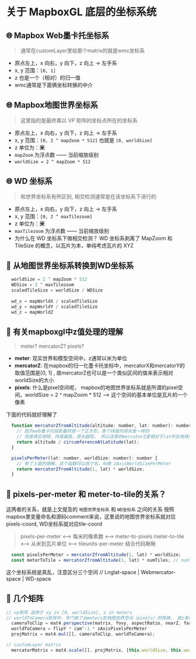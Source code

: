 # 关于 MapboxGL 底层的坐标系统

## 🌐 Mapbox Web墨卡托坐标系
> 通常在customLayer里给那个matrix的就是wmc坐标系
- 原点左上，x 向右，y 向下，z 向上  → 左手系
- x, y 范围：`[0, 1]`
- z 也是一个（相对）的归一值
- wmc通常是下面俩坐标转换的中介

## 🌐 Mapbox地图世界坐标系
> 这里指的是最终乘以 VP 矩阵的坐标点所在的坐标系

- 原点左上，x 向右，y 向下，z 向上  → 左手系
- x, y 范围：`[0, 2 ^ mapZoom * 512]` 也就是 `[0, worldSize]`
- z 单位为：**米**
- `mapZoom` 为浮点数 —— 当前缩放级别
- `worldSize = 2 ^ mapZoom * 512`

## 🌐 WD 坐标系 
> 和世界坐标系有所区别, 相交检测通常是在该坐标系下进行的
- 原点左上，x 向右，y 向下，z 向上  → 左手系
- x, y 范围：`[0, 2 ^ maxTilezoom]`
- z 单位为：**米**
- `maxTilezoom` 为浮点数 —— 当前缩放级别
- 为什么在 WD 坐标系下做相交检测？
  WD 坐标系剥离了 MapZoom 和 TileSize 的概念，以瓦片为本，单纯考虑瓦片的 XYZ

## 🔀 从地图世界坐标系转换到WD坐标系
```javascript
  worldSize = 2 ^ mapZoom * 512
  WDSize = 2 ^ maxTilezoom
  scaledTileSize = worldSize / WDSize
  
  wd_x = mapWorldX / scaledTileSize
  wd_y = mapWorldY / scaledTileSize
  wd_z = mapWorldZ
```

## 🤔 有关mapboxgl中z值处理的理解
> meter?   mercatorZ?    pixels? 

- **meter**: 现实世界和模型空间中，z通常以米为单位
- **mercatorZ**: 在mapbox的归一化墨卡托坐标中，mercatorX和mercatorY的取值范围是[0, 1] , 故mercatorZ也可以是一个类似区间的值来表示相对worldSize的大小
- **pixels**: 什么是pixel空间呢， mapbox的地图世界坐标系就是所谓的pixel空间，worldSize = 2 ^ mapZoom * 512  --> 这个空间的基本单位是瓦片的一个像素

下面的代码就好理解了
```javascript
  function mercatorZfromAltitude(altitude: number, lat: number): number {
    // 因为web墨卡托投影最终是一个正方形，各个纬度的周长是一样的
    // 但是真实地球，纬度越高，周长越短， 所以这里的mercatorZ是相对于lat所在地球周长的归一化值
    return altitude / circumferenceAtLatitude(lat);
  }

  pixelsPerMeter(lat: number, worldSize: number): number {
    // 有了上面的理解，这个函数可以改个名，叫做 zAxisWorldSizePerMeter
    return mercatorZfromAltitude(1, lat) * worldSize;
  }
```

## 🤔 pixels-per-meter 和 meter-to-tile的关系？
这两者的关系，就是上文提及的 `地图世界坐标系` 和 `WD坐标系` 之间的关系
按照mapbox里变量命名和源码comment来说，这里说的地图世界坐标系就对应pixels-coord, WD坐标系就对应tile-coord
> pixels-per-meter <--> 每米的像素数 <--> meter-to-pixels
> meter-to-tile <--> 从米到瓦片单位 <--> tileunits-per-meter
结合代码瞅瞅
```javascript
  const pixelsPerMeter = mercatorZfromAltitude(1, lat) * worldSize;
  const meterToTile = mercatorZfromAltitude(1, lat) * numTiles; // numTiles <==> worldSize_wd
```
这个坐标系统是真乱，注意区分三个空间 // Lnglat-space | Webmercator-space | WD-space


## 🤔 几个矩阵
```javascript
// vp矩阵 适用于 xy in [0, worldSize], z in meters
// worldToCamera矩阵中，专门做了从meters到地图世界空间（pixels）的转换， 故z单位为米
  cameraToClip = mat4.perspective(matrix, fovy, aspectRatio, nearZ, farZ);
  worldToCamera = flipY * cam^-1 * zAxisPixelsPerMeter
  projMatrix = mat4.mul([], cameraToClip, worldToCamera);

// customLayer matrix
  mercatorMatrix = mat4.scale([], projMatrix, [this.worldSize, this.worldSize, this.worldSize / zUnit, 1.0]);
```
